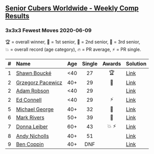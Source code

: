<style>table {white-space: nowrap;}</style>

## [Senior Cubers Worldwide - Weekly Comp Results](/scw-comp/results/)
### 3x3x3 Fewest Moves 2020-06-09

<span style="white-space: nowrap;">🏆 = overall winner</span>, <span style="white-space: nowrap;">🥇 = 1st senior</span>, <span style="white-space: nowrap;">🥈 = 2nd senior</span>, <span style="white-space: nowrap;">🥉 = 3rd senior</span>, <span style="white-space: nowrap;">💥 = overall record (age category)</span>, <span style="white-space: nowrap;">🔥 = PR average</span>, <span style="white-space: nowrap;">⚡ = PR single</span>.

| # | Name | Age | Single | Awards | Solution |
| :--: | :-- | :--: | :--: | :--: | :-- |
| 1 | [Shawn Boucké](../../persons/shawn_boucke/333fm.md) | <40 | 27 | 🏆 | [Link](https://www.facebook.com/events/855783411578420/permalink/856857321471029/) |
| 2 | [Grzegorz Pacewicz](../../persons/grzegorz_pacewicz/333fm.md) | 40+ | 29 | 🥇 | [Link](https://www.facebook.com/events/855783411578420/permalink/857203278103100/) |
| 2 | [Adam Robson](../../persons/adam_robson/333fm.md) | <40 | 29 |  | [Link](https://www.facebook.com/events/855783411578420/permalink/856901441466617/) |
| 2 | [Ed Connell](../../persons/ed_connell/333fm.md) | <40 | 29 | ⚡ | [Link](https://www.facebook.com/events/855783411578420/permalink/856819448141483/) |
| 5 | [Michael George](../../persons/michael_george/333fm.md) | 40+ | 32 | 🥈 | [Link](https://www.facebook.com/events/855783411578420/permalink/860178947805533/) |
| 6 | [Mark Rivers](../../persons/mark_rivers/333fm.md) | 50+ | 39 | 🥉 | [Link](https://www.facebook.com/events/855783411578420/permalink/860043347819093/) |
| 7 | [Donna Leiber](../../persons/donna_leiber/333fm.md) | 60+ | 43 | 💥 ⚡ | [Link](https://www.facebook.com/events/855783411578420/permalink/859012521255509/) |
| 8 | [Andy Nicholls](../../persons/andy_nicholls/333fm.md) | 40+ | 51 |  | [Link](https://www.facebook.com/events/855783411578420/permalink/855929128230515/) |
| 9 | [Ben Coppin](../../persons/ben_coppin/333fm.md) | 40+ | DNF |  | [Link](https://www.facebook.com/events/855783411578420/permalink/857232631433498/) |

<!-- Global site tag (gtag.js) - Google Analytics -->
<script async src="https://www.googletagmanager.com/gtag/js?id=UA-86348435-3"></script>
<script>window.dataLayer = window.dataLayer || []; function gtag() {dataLayer.push(arguments);} gtag('js', new Date()); gtag('config', 'UA-86348435-3');</script>
